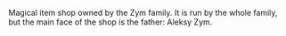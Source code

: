 Magical item shop owned by the Zym family. It is run by the whole family, but the main face of the shop is the father: Aleksy Zym.